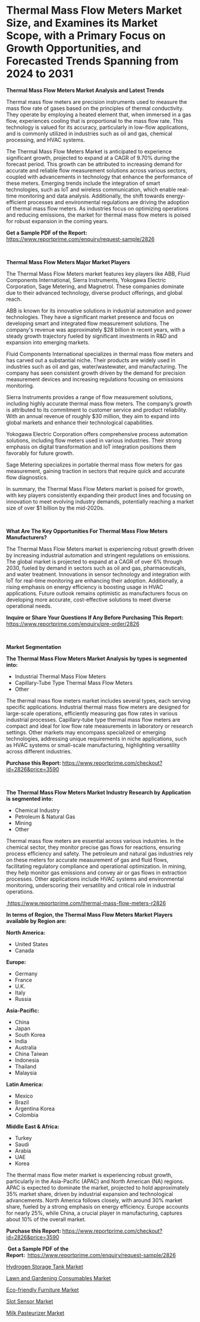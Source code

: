 <p><h1>Thermal Mass Flow Meters Market Size, and Examines its Market Scope, with a Primary Focus on Growth Opportunities, and Forecasted Trends Spanning from 2024 to 2031</h1></p><p><strong>Thermal Mass Flow Meters Market Analysis and Latest Trends</strong></p>
<p><p>Thermal mass flow meters are precision instruments used to measure the mass flow rate of gases based on the principles of thermal conductivity. They operate by employing a heated element that, when immersed in a gas flow, experiences cooling that is proportional to the mass flow rate. This technology is valued for its accuracy, particularly in low-flow applications, and is commonly utilized in industries such as oil and gas, chemical processing, and HVAC systems.</p><p>The Thermal Mass Flow Meters Market is anticipated to experience significant growth, projected to expand at a CAGR of 9.70% during the forecast period. This growth can be attributed to increasing demand for accurate and reliable flow measurement solutions across various sectors, coupled with advancements in technology that enhance the performance of these meters. Emerging trends include the integration of smart technologies, such as IoT and wireless communication, which enable real-time monitoring and data analysis. Additionally, the shift towards energy-efficient processes and environmental regulations are driving the adoption of thermal mass flow meters. As industries focus on optimizing operations and reducing emissions, the market for thermal mass flow meters is poised for robust expansion in the coming years.</p></p>
<p><strong>Get a Sample PDF of the Report:&nbsp;</strong> <a href="https://www.reportprime.com/enquiry/request-sample/2826?utm_campaign=1179&utm_medium=2&utm_source=Github&utm_content=ia&utm_term=18102024&utm_id=thermal-mass-flow-meters">https://www.reportprime.com/enquiry/request-sample/2826</a></p>
<p>&nbsp;</p>
<p><strong>Thermal Mass Flow Meters Major Market Players</strong></p>
<p><p>The Thermal Mass Flow Meters market features key players like ABB, Fluid Components International, Sierra Instruments, Yokogawa Electric Corporation, Sage Metering, and Magnetrol. These companies dominate due to their advanced technology, diverse product offerings, and global reach.</p><p>ABB is known for its innovative solutions in industrial automation and power technologies. They have a significant market presence and focus on developing smart and integrated flow measurement solutions. The company's revenue was approximately $28 billion in recent years, with a steady growth trajectory fueled by significant investments in R&D and expansion into emerging markets.</p><p>Fluid Components International specializes in thermal mass flow meters and has carved out a substantial niche. Their products are widely used in industries such as oil and gas, water/wastewater, and manufacturing. The company has seen consistent growth driven by the demand for precision measurement devices and increasing regulations focusing on emissions monitoring.</p><p>Sierra Instruments provides a range of flow measurement solutions, including highly accurate thermal mass flow meters. The company’s growth is attributed to its commitment to customer service and product reliability. With an annual revenue of roughly $30 million, they aim to expand into global markets and enhance their technological capabilities.</p><p>Yokogawa Electric Corporation offers comprehensive process automation solutions, including flow meters used in various industries. Their strong emphasis on digital transformation and IoT integration positions them favorably for future growth.</p><p>Sage Metering specializes in portable thermal mass flow meters for gas measurement, gaining traction in sectors that require quick and accurate flow diagnostics. </p><p>In summary, the Thermal Mass Flow Meters market is poised for growth, with key players consistently expanding their product lines and focusing on innovation to meet evolving industry demands, potentially reaching a market size of over $1 billion by the mid-2020s.</p></p>
<p>&nbsp;</p>
<p><strong>What Are The Key Opportunities For Thermal Mass Flow Meters Manufacturers?</strong></p>
<p><p>The Thermal Mass Flow Meters market is experiencing robust growth driven by increasing industrial automation and stringent regulations on emissions. The global market is projected to expand at a CAGR of over 6% through 2030, fueled by demand in sectors such as oil and gas, pharmaceuticals, and water treatment. Innovations in sensor technology and integration with IoT for real-time monitoring are enhancing their adoption. Additionally, a rising emphasis on energy efficiency is boosting usage in HVAC applications. Future outlook remains optimistic as manufacturers focus on developing more accurate, cost-effective solutions to meet diverse operational needs.</p></p>
<p><strong>Inquire or Share Your Questions If Any Before Purchasing This Report:</strong> <a href="https://www.reportprime.com/enquiry/pre-order/2826?utm_campaign=1179&utm_medium=2&utm_source=Github&utm_content=ia&utm_term=18102024&utm_id=thermal-mass-flow-meters">https://www.reportprime.com/enquiry/pre-order/2826</a></p>
<p>&nbsp;</p>
<p><strong>Market Segmentation</strong></p>
<p><strong>The Thermal Mass Flow Meters Market Analysis by types is segmented into:</strong></p>
<p><ul><li>Industrial Thermal Mass Flow Meters</li><li>Capillary-Tube Type Thermal Mass Flow Meters</li><li>Other</li></ul></p>
<p><p>The thermal mass flow meters market includes several types, each serving specific applications. Industrial thermal mass flow meters are designed for large-scale operations, efficiently measuring gas flow rates in various industrial processes. Capillary-tube type thermal mass flow meters are compact and ideal for low flow rate measurements in laboratory or research settings. Other markets may encompass specialized or emerging technologies, addressing unique requirements in niche applications, such as HVAC systems or small-scale manufacturing, highlighting versatility across different industries.</p></p>
<p><strong>Purchase this Report:&nbsp;</strong><a href="https://www.reportprime.com/checkout?id=2826&price=3590&utm_campaign=1179&utm_medium=2&utm_source=Github&utm_content=ia&utm_term=18102024&utm_id=thermal-mass-flow-meters">https://www.reportprime.com/checkout?id=2826&price=3590</a></p>
<p>&nbsp;</p>
<p><strong>The Thermal Mass Flow Meters Market Industry Research by Application is segmented into:</strong></p>
<p><ul><li>Chemical Industry</li><li>Petroleum & Natural Gas</li><li>Mining</li><li>Other</li></ul></p>
<p><p>Thermal mass flow meters are essential across various industries. In the chemical sector, they monitor precise gas flows for reactions, ensuring process efficiency and safety. The petroleum and natural gas industries rely on these meters for accurate measurement of gas and fluid flows, facilitating regulatory compliance and operational optimization. In mining, they help monitor gas emissions and convey air or gas flows in extraction processes. Other applications include HVAC systems and environmental monitoring, underscoring their versatility and critical role in industrial operations.</p></p>
<p><a href="https://www.reportprime.com/thermal-mass-flow-meters-r2826?utm_campaign=1179&utm_medium=2&utm_source=Github&utm_content=ia&utm_term=18102024&utm_id=thermal-mass-flow-meters">&nbsp;https://www.reportprime.com/thermal-mass-flow-meters-r2826</a></p>
<p><strong>In terms of Region, the Thermal Mass Flow Meters Market Players available by Region are:</strong></p>
<p>
    <p> <strong> North America: </strong>
        <ul>
            <li>United States</li>
            <li>Canada</li>
        </ul>
        </p> 
    <p> <strong> Europe: </strong>
        <ul>
            <li>Germany</li>
            <li>France</li>
            <li>U.K.</li>
            <li>Italy</li>
            <li>Russia</li>
        </ul>
        </p> 
    <p> <strong> Asia-Pacific: </strong>
        <ul>
            <li>China</li>
            <li>Japan</li>
            <li>South Korea</li>
            <li>India</li>
            <li>Australia</li>
            <li>China Taiwan</li>
            <li>Indonesia</li>
            <li>Thailand</li>
            <li>Malaysia</li>
        </ul>
        </p> 
    <p> <strong> Latin America: </strong>
        <ul>
            <li>Mexico</li>
            <li>Brazil</li>
            <li>Argentina Korea</li>
            <li>Colombia</li>
        </ul>
        </p> 
    <p> <strong> Middle East & Africa: </strong>
        <ul>
            <li>Turkey</li>
            <li>Saudi</li>
            <li>Arabia</li>
            <li>UAE</li>
            <li>Korea</li>
        </ul>
    </p>
    </p>
<p><p>The thermal mass flow meter market is experiencing robust growth, particularly in the Asia-Pacific (APAC) and North American (NA) regions. APAC is expected to dominate the market, projected to hold approximately 35% market share, driven by industrial expansion and technological advancements. North America follows closely, with around 30% market share, fueled by a strong emphasis on energy efficiency. Europe accounts for nearly 25%, while China, a crucial player in manufacturing, captures about 10% of the overall market.</p></p>
<p><strong>Purchase this Report: </strong><a href="https://www.reportprime.com/checkout?id=2826&price=3590&utm_campaign=1179&utm_medium=2&utm_source=Github&utm_content=ia&utm_term=18102024&utm_id=thermal-mass-flow-meters">https://www.reportprime.com/checkout?id=2826&price=3590</a></p>
<p>&nbsp;<strong>Get a Sample PDF of the Report:&nbsp;&nbsp;</strong><a href="https://www.reportprime.com/enquiry/request-sample/2826?utm_campaign=1179&utm_medium=2&utm_source=Github&utm_content=ia&utm_term=18102024&utm_id=thermal-mass-flow-meters">https://www.reportprime.com/enquiry/request-sample/2826</a></p>
<p><strong></strong></p>
<p><p><a href="https://issuu.com/reportprime-2/docs/hydrogen-storage-tank-market-size-2_34f53f92cf1de2?utm_campaign=1179&utm_medium=2&utm_source=Github&utm_content=ia&utm_term=18102024&utm_id=thermal-mass-flow-meters">Hydrogen Storage Tank Market</a></p><p><a href="https://www.linkedin.com/pulse/in-depth-lawn-gardening-consumables-market-review-size-share-zp9tc?utm_campaign=1179&utm_medium=2&utm_source=Github&utm_content=ia&utm_term=18102024&utm_id=thermal-mass-flow-meters">Lawn and Gardening Consumables Market</a></p><p><a href="https://www.linkedin.com/pulse/consumer-behavior-shifts-eco-friendly-furniture-market-demand-analysis-kmb0e?utm_campaign=1179&utm_medium=2&utm_source=Github&utm_content=ia&utm_term=18102024&utm_id=thermal-mass-flow-meters">Eco-friendly Furniture Market</a></p><p><a href="https://github.com/WillieWoodard/Market-Research-Report-List-6/blob/main/slot-sensor-market.md?utm_campaign=1179&utm_medium=2&utm_source=Github&utm_content=ia&utm_term=18102024&utm_id=thermal-mass-flow-meters">Slot Sensor Market</a></p><p><a href="https://issuu.com/reportprime-2/docs/milk-pasteurizer-market-size-2030.p_895f87e560809b?utm_campaign=1179&utm_medium=2&utm_source=Github&utm_content=ia&utm_term=18102024&utm_id=thermal-mass-flow-meters">Milk Pasteurizer Market</a></p></p>